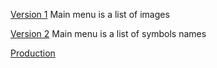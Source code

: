 [Version 1](https://belorussiansymbols.web.app/)
Main menu is a list of images

[Version 2](https://symbols-75118.web.app/)
Main menu is a list of symbols names

[Production](symbols.by)
